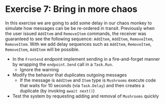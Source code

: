 # Exercise 7: Bring in more chaos

In this exercise we are going to add some delay in our chaos monkey to simulate how messages can be be re-ordered in transit. Previously when the user issued `AddItem` and `RemoveItem` commands, the receiver was guaranteed to see the following sequence: `AddItem`, `AddItem`, `RemoveItem`, `RemoveItem`. With we add delay sequences such as `AddItem`, `RemoveItem`, `RemoveItem`, `AddItem` will be possible.

- In the `Frontend` endpoint implement sending in a fire-and-forget manner by wrapping the `endpoint.Send` call in a `Task.Run`.
  - Ignore the warning
- Modify the behavior that duplicates outgoing messages
  - If the message is `AddItem` and `Item` type is `Mushrooms` execute code that waits for 10 seconds (via `Task.Delay`) and then creates a duplicate (by invoking `await next()`)
- Test the system by requesting adding and removal of `Mushrooms` quickly

